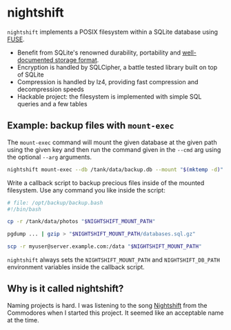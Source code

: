 # nightshift

`nightshift` implements a POSIX filesystem within a SQLite database using [FUSE](https://en.wikipedia.org/wiki/Filesystem_in_Userspace).

- Benefit from SQLite's renowned durability, portability and [well-documented storage format](https://www.sqlite.org/draft/locrsf.html).
- Encryption is handled by SQLCipher, a battle tested library built on top of SQLite
- Compression is handled by lz4, providing fast compression and decompression speeds
- Hackable project: the filesystem is implemented with simple SQL queries and a few tables

## Example: backup files with `mount-exec`

The `mount-exec` command will mount the given database at the given path using
the given key and then run the command given in the `--cmd` arg using the optional
`--arg` arguments.

```bash
nightshift mount-exec --db /tank/data/backup.db --mount "$(mktemp -d)" --key-file /opt/backup/key.txt --cmd /opt/backup/backup.bash
```

Write a callback script to backup precious files inside of the mounted filesystem.
Use any command you like inside the script:

```bash
# file: /opt/backup/backup.bash
#!/bin/bash

cp -r /tank/data/photos "$NIGHTSHIFT_MOUNT_PATH"

pgdump ... | gzip > "$NIGHTSHIFT_MOUNT_PATH/databases.sql.gz"

scp -r myuser@server.example.com:/data "$NIGHTSHIFT_MOUNT_PATH"
```

`nightshift` always sets the `NIGHTSHIFT_MOUNT_PATH` and `NIGHTSHIFT_DB_PATH` environment
variables inside the callback script.

## Why is it called nightshift?

Naming projects is hard. I was listening to the song [Nightshift](https://www.youtube.com/watch?v=FrkEDe6Ljqs)
from the Commodores when I started this project. It seemed like an acceptable name at the time.
